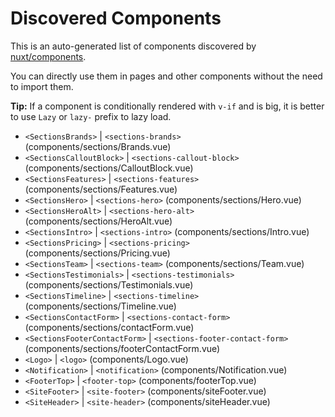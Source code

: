 # Discovered Components

This is an auto-generated list of components discovered by [nuxt/components](https://github.com/nuxt/components).

You can directly use them in pages and other components without the need to import them.

**Tip:** If a component is conditionally rendered with `v-if` and is big, it is better to use `Lazy` or `lazy-` prefix to lazy load.

- `<SectionsBrands>` | `<sections-brands>` (components/sections/Brands.vue)
- `<SectionsCalloutBlock>` | `<sections-callout-block>` (components/sections/CalloutBlock.vue)
- `<SectionsFeatures>` | `<sections-features>` (components/sections/Features.vue)
- `<SectionsHero>` | `<sections-hero>` (components/sections/Hero.vue)
- `<SectionsHeroAlt>` | `<sections-hero-alt>` (components/sections/HeroAlt.vue)
- `<SectionsIntro>` | `<sections-intro>` (components/sections/Intro.vue)
- `<SectionsPricing>` | `<sections-pricing>` (components/sections/Pricing.vue)
- `<SectionsTeam>` | `<sections-team>` (components/sections/Team.vue)
- `<SectionsTestimonials>` | `<sections-testimonials>` (components/sections/Testimonials.vue)
- `<SectionsTimeline>` | `<sections-timeline>` (components/sections/Timeline.vue)
- `<SectionsContactForm>` | `<sections-contact-form>` (components/sections/contactForm.vue)
- `<SectionsFooterContactForm>` | `<sections-footer-contact-form>` (components/sections/footerContactForm.vue)
- `<Logo>` | `<logo>` (components/Logo.vue)
- `<Notification>` | `<notification>` (components/Notification.vue)
- `<FooterTop>` | `<footer-top>` (components/footerTop.vue)
- `<SiteFooter>` | `<site-footer>` (components/siteFooter.vue)
- `<SiteHeader>` | `<site-header>` (components/siteHeader.vue)
